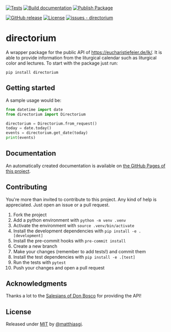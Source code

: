 [![Tests](https://github.com/matthiasgi/directorium/workflows/Testing%20code/badge.svg)](https://github.com/matthiasgi/directorium/actions?query=workflow:"Testing+code")
[![Build documentation](https://github.com/MatthiasGi/directorium/actions/workflows/docs.yml/badge.svg)](https://github.com/MatthiasGi/directorium/actions/workflows/docs.yml)
[![Publish Package](https://github.com/matthiasgi/directorium/workflows/Upload%20Python%20Package/badge.svg)](https://github.com/matthiasgi/directorium/actions?query=workflow:"Upload+Python+Package")

[![GitHub release](https://img.shields.io/github/release/matthiasgi/directorium?include_prereleases=&sort=semver&color=blue)](https://github.com/matthiasgi/directorium/releases/)
[![License](https://img.shields.io/badge/License-MIT-blue)](#license)
[![issues - directorium](https://img.shields.io/github/issues/matthiasgi/directorium)](https://github.com/matthiasgi/directorium/issues)

# directorium

A wrapper package for the public API of https://eucharistiefeier.de/lk/. It is able to provide information from the liturgical calendar such as liturgical color and lectures. To start with the package just run:
```shell
pip install directorium
```

## Getting started

A sample usage would be:
```python
from datetime import date
from directorium import Directorium

directorium = Directorium.from_request()
today = date.today()
events = directorium.get_date(today)
print(events)
```

## Documentation

An automatically created documentation is available on [the GitHub Pages of this project](https://matthiasgi.github.io/directorium/).

## Contributing
You're more than invited to contribute to this project. Any kind of help is appreciated. Just open an issue or a pull request.

1. Fork the project
2. Add a python environment with `python -m venv .venv`
3. Activate the environment with `source .venv/bin/activate`
4. Install the development dependencies with `pip install -e .[development]`
5. Install the pre-commit hooks with `pre-commit install`
6. Create a new branch
7. Make your changes (remember to add tests!) and commit them
8. Install the test dependencies with `pip install -e .[test]`
9. Run the tests with `pytest`
10. Push your changes and open a pull request

## Acknowledgments
Thanks a lot to the [Salesians of Don Bosco](https://www.donbosco.de/) for providing the API!

## License

Released under [MIT](/LICENSE) by [@matthiasgi](https://github.com/matthiasgi).
